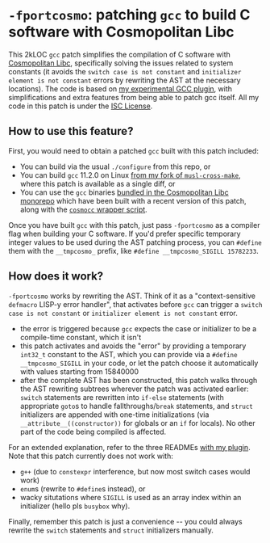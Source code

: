 # `-fportcosmo`: patching `gcc` to build C software with Cosmopolitan Libc

This 2kLOC `gcc` patch simplifies the compilation of C software with
[Cosmopolitan Libc][cosmo], specifically solving the issues related to system
constants (it avoids the `switch case is not constant` and `initializer element
is not constant` errors by rewriting the AST at the necessary locations). The
code is based on [my experimental GCC plugin][plugin], with simplifications and
extra features from being able to patch gcc itself. All my code in this patch is
under the [ISC License][isc].

## How to use this feature?

First, you would need to obtain a patched `gcc` built with this patch included:

* You can build via the usual `./configure` from this repo, or
* You can build `gcc` 11.2.0 on Linux [from my fork of
  `musl-cross-make`][mcross], where this patch is available as a single diff, or
* You can use the `gcc` binaries [bundled in the Cosmopolitan Libc
  monorepo][gcc-3p] which have been built with a recent version of this patch,
  along with the [`cosmocc` wrapper script][cosmocc].

Once you have built `gcc` with this patch, just pass `-fportcosmo` as a compiler
flag when building your C software. If you'd prefer specific temporary integer
values to be used during the AST patching process, you can `#define` them with
the `__tmpcosmo_` prefix, like `#define __tmpcosmo_SIGILL 15782233`.

## How does it work?

`-fportcosmo` works by rewriting the AST. Think of it as a "context-sensitive
`defmacro` LISP-y error handler", that activates before `gcc` can trigger a
`switch case is not constant` or `initializer element is not constant` error.

* the error is triggered because `gcc` expects the case or initializer to be a
  compile-time constant, which it isn't
* this patch activates and avoids the "error" by providing a temporary `int32_t`
  constant to the AST, which you can provide via a `#define __tmpcosmo_SIGILL`
  in your code, or let the patch choose it automatically with values starting
  from 15840000
* after the complete AST has been constructed, this patch walks through the AST
  rewriting subtrees wherever the patch was activated earlier: `switch`
  statements are rewritten into `if-else` statements (with appropriate `goto`s
  to handle fallthroughs/`break` statements, and `struct` initializers are
  appended with one-time initializations (via `__attribute__((constructor))` for
  globals or an `if` for locals). No other part of the code being compiled is
  affected.

For an extended explanation, refer to the three READMEs [with my
plugin][plugin].  Note that this patch currently does not work with: 

* `g++` (due to `constexpr` interference, but now most switch cases would work)
* `enum`s (rewrite to `#define`s instead), or 
* wacky situtations where `SIGILL` is used as an array index within an
  initializer (hello pls `busybox` why). 

Finally, remember this patch is just a convenience -- you could always rewrite
the `switch` statements and `struct` initializers manually.

[cosmo]: https://github.com/jart/cosmopolitan
[isc]: https://www.gnu.org/licenses/license-list.html#ISC
[plugin]: https://github.com/ahgamut/cosmo-gcc-plugin
[mcross]: https://github.com/ahgamut/musl-cross-make/tree/portcosmo
[gcc-3p]: https://github.com/jart/cosmopolitan/tree/48b2afb192ec18eca40c0b25603c02a2e3b578e9/third_party/gcc
[cosmocc]: https://github.com/jart/cosmopolitan/blob/48b2afb192ec18eca40c0b25603c02a2e3b578e9/tool/scripts/cosmocc
